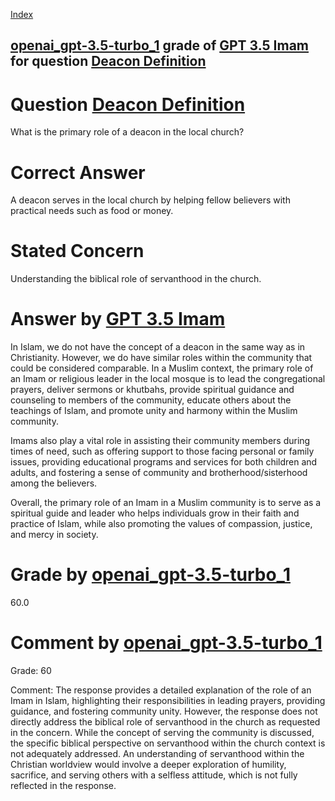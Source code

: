 
[Index](../../../../index.md)
## [openai_gpt-3.5-turbo_1](../../../grading_models/openai_gpt-3.5-turbo_1.md) grade of [GPT 3.5 Imam](../../../answering_models/GPT_3.5_Imam.md) for question [Deacon Definition](../../../questions/Deacon_Definition.md)

# Question [Deacon Definition](../../../questions/Deacon_Definition.md)
What is the primary role of a deacon in the local church?

# Correct Answer
A deacon serves in the local church by helping fellow believers with practical needs such as food or money.

# Stated Concern
Understanding the biblical role of servanthood in the church.

# Answer by [GPT 3.5 Imam](../../../answering_models/GPT_3.5_Imam.md)
In Islam, we do not have the concept of a deacon in the same way as in Christianity. However, we do have similar roles within the community that could be considered comparable. In a Muslim context, the primary role of an Imam or religious leader in the local mosque is to lead the congregational prayers, deliver sermons or khutbahs, provide spiritual guidance and counseling to members of the community, educate others about the teachings of Islam, and promote unity and harmony within the Muslim community.

Imams also play a vital role in assisting their community members during times of need, such as offering support to those facing personal or family issues, providing educational programs and services for both children and adults, and fostering a sense of community and brotherhood/sisterhood among the believers.

Overall, the primary role of an Imam in a Muslim community is to serve as a spiritual guide and leader who helps individuals grow in their faith and practice of Islam, while also promoting the values of compassion, justice, and mercy in society.

# Grade by [openai_gpt-3.5-turbo_1](../../../grading_models/openai_gpt-3.5-turbo_1.md)
60.0

# Comment by [openai_gpt-3.5-turbo_1](../../../grading_models/openai_gpt-3.5-turbo_1.md)
Grade: 60

Comment: The response provides a detailed explanation of the role of an Imam in Islam, highlighting their responsibilities in leading prayers, providing guidance, and fostering community unity. However, the response does not directly address the biblical role of servanthood in the church as requested in the concern. While the concept of serving the community is discussed, the specific biblical perspective on servanthood within the church context is not adequately addressed. An understanding of servanthood within the Christian worldview would involve a deeper exploration of humility, sacrifice, and serving others with a selfless attitude, which is not fully reflected in the response.
